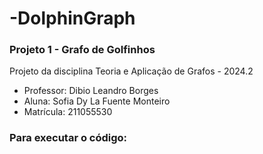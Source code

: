 # -DolphinGraph

### Projeto 1 - Grafo de Golfinhos
Projeto da disciplina Teoria e Aplicação de Grafos - 2024.2
- Professor: Dibio Leandro Borges
- Aluna: Sofia Dy La Fuente Monteiro
- Matrícula: 211055530

### Para executar o código:
